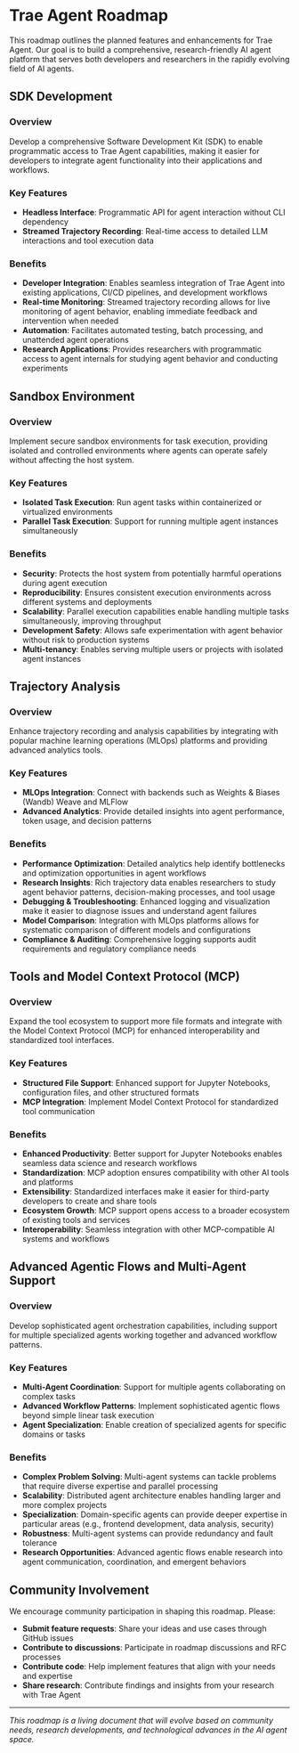# Trae Agent Roadmap

This roadmap outlines the planned features and enhancements for Trae Agent. Our goal is to build a comprehensive, research-friendly AI agent platform that serves both developers and researchers in the rapidly evolving field of AI agents.

## SDK Development

### Overview
Develop a comprehensive Software Development Kit (SDK) to enable programmatic access to Trae Agent capabilities, making it easier for developers to integrate agent functionality into their applications and workflows.

### Key Features
- **Headless Interface**: Programmatic API for agent interaction without CLI dependency
- **Streamed Trajectory Recording**: Real-time access to detailed LLM interactions and tool execution data

### Benefits
- **Developer Integration**: Enables seamless integration of Trae Agent into existing applications, CI/CD pipelines, and development workflows
- **Real-time Monitoring**: Streamed trajectory recording allows for live monitoring of agent behavior, enabling immediate feedback and intervention when needed
- **Automation**: Facilitates automated testing, batch processing, and unattended agent operations
- **Research Applications**: Provides researchers with programmatic access to agent internals for studying agent behavior and conducting experiments

## Sandbox Environment

### Overview
Implement secure sandbox environments for task execution, providing isolated and controlled environments where agents can operate safely without affecting the host system.

### Key Features
- **Isolated Task Execution**: Run agent tasks within containerized or virtualized environments
- **Parallel Task Execution**: Support for running multiple agent instances simultaneously

### Benefits
- **Security**: Protects the host system from potentially harmful operations during agent execution
- **Reproducibility**: Ensures consistent execution environments across different systems and deployments
- **Scalability**: Parallel execution capabilities enable handling multiple tasks simultaneously, improving throughput
- **Development Safety**: Allows safe experimentation with agent behavior without risk to production systems
- **Multi-tenancy**: Enables serving multiple users or projects with isolated agent instances

## Trajectory Analysis

### Overview
Enhance trajectory recording and analysis capabilities by integrating with popular machine learning operations (MLOps) platforms and providing advanced analytics tools.

### Key Features
- **MLOps Integration**: Connect with backends such as Weights & Biases (Wandb) Weave and MLFlow
- **Advanced Analytics**: Provide detailed insights into agent performance, token usage, and decision patterns

### Benefits
- **Performance Optimization**: Detailed analytics help identify bottlenecks and optimization opportunities in agent workflows
- **Research Insights**: Rich trajectory data enables researchers to study agent behavior patterns, decision-making processes, and tool usage
- **Debugging & Troubleshooting**: Enhanced logging and visualization make it easier to diagnose issues and understand agent failures
- **Model Comparison**: Integration with MLOps platforms allows for systematic comparison of different models and configurations
- **Compliance & Auditing**: Comprehensive logging supports audit requirements and regulatory compliance needs

## Tools and Model Context Protocol (MCP)

### Overview
Expand the tool ecosystem to support more file formats and integrate with the Model Context Protocol (MCP) for enhanced interoperability and standardized tool interfaces.

### Key Features
- **Structured File Support**: Enhanced support for Jupyter Notebooks, configuration files, and other structured formats
- **MCP Integration**: Implement Model Context Protocol for standardized tool communication

### Benefits
- **Enhanced Productivity**: Better support for Jupyter Notebooks enables seamless data science and research workflows
- **Standardization**: MCP adoption ensures compatibility with other AI tools and platforms
- **Extensibility**: Standardized interfaces make it easier for third-party developers to create and share tools
- **Ecosystem Growth**: MCP support opens access to a broader ecosystem of existing tools and services
- **Interoperability**: Seamless integration with other MCP-compatible AI systems and workflows

## Advanced Agentic Flows and Multi-Agent Support

### Overview
Develop sophisticated agent orchestration capabilities, including support for multiple specialized agents working together and advanced workflow patterns.

### Key Features
- **Multi-Agent Coordination**: Support for multiple agents collaborating on complex tasks
- **Advanced Workflow Patterns**: Implement sophisticated agentic flows beyond simple linear task execution
- **Agent Specialization**: Enable creation of specialized agents for specific domains or tasks

### Benefits
- **Complex Problem Solving**: Multi-agent systems can tackle problems that require diverse expertise and parallel processing
- **Scalability**: Distributed agent architecture enables handling larger and more complex projects
- **Specialization**: Domain-specific agents can provide deeper expertise in particular areas (e.g., frontend development, data analysis, security)
- **Robustness**: Multi-agent systems can provide redundancy and fault tolerance
- **Research Opportunities**: Advanced agentic flows enable research into agent communication, coordination, and emergent behaviors

## Community Involvement

We encourage community participation in shaping this roadmap. Please:

- **Submit feature requests**: Share your ideas and use cases through GitHub issues
- **Contribute to discussions**: Participate in roadmap discussions and RFC processes
- **Contribute code**: Help implement features that align with your needs and expertise
- **Share research**: Contribute findings and insights from your research with Trae Agent

---

*This roadmap is a living document that will evolve based on community needs, research developments, and technological advances in the AI agent space.*

